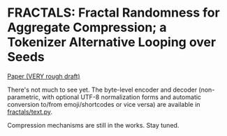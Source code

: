 # FRACTALS: Fractal Randomness for Aggregate Compression; a Tokenizer Alternative Looping over Seeds

[Paper (VERY rough draft)](docs/paper.md)

There's not much to see yet.
The byte-level encoder and decoder (non-parametric, with optional UTF-8 normalization forms and automatic conversion to/from emoji/shortcodes or vice versa) are available in [fractals/text.py](fractals/text.py).

Compression mechanisms are still in the works. Stay tuned.
